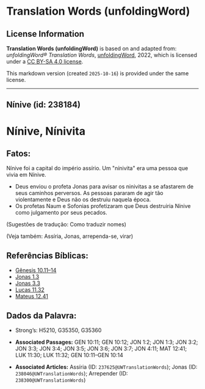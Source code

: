 # Translation Words (unfoldingWord)

## License Information

**Translation Words (unfoldingWord)** is based on and adapted from: _unfoldingWord® Translation Words_, [unfoldingWord](https://unfoldingword.org/utw), 2022, which is licensed under a [CC BY-SA 4.0 license](https://creativecommons.org/licenses/by-sa/4.0/legalcode.en).

This markdown version (created `2025-10-16`) is provided under the same license.



--------------------------------

## Nínive (id: 238184)

Nínive, Nínivita
================

Fatos:
------

Nínive foi a capital do império assírio. Um "nínivita" era uma pessoa que vivia em Nínive.

* Deus enviou o profeta Jonas para avisar os ninivitas a se afastarem de seus caminhos perversos. As pessoas pararam de agir tão violentamente e Deus não os destruiu naquela época.
* Os profetas Naum e Sofonias profetizaram que Deus destruiria Nínive como julgamento por seus pecados.

(Sugestões de tradução: Como traduzir nomes)

(Veja também: Assíria, Jonas, arrependa\-se, virar)

Referências Bíblicas:
---------------------

* [Gênesis 10\.11–14](https://ref.ly/Gen10:11-Gen10:14)
* [Jonas 1\.3](https://ref.ly/Jonah1:3)
* [Jonas 3\.3](https://ref.ly/Jonah3:3)
* [Lucas 11\.32](https://ref.ly/Luke11:32)
* [Mateus 12\.41](https://ref.ly/Matt12:41)

Dados da Palavra:
-----------------

* Strong’s: H5210, G35350, G35360

* **Associated Passages:** GEN 10:11; GEN 10:12; JON 1:2; JON 1:3; JON 3:2; JON 3:3; JON 3:4; JON 3:5; JON 3:6; JON 3:7; JON 4:11; MAT 12:41; LUK 11:30; LUK 11:32; GEN 10:11–GEN 10:14
* **Associated Articles:** Assíria (ID: `237625@UWTranslationWords`); Jonas (ID: `238046@UWTranslationWords`); Arrepender (ID: `238300@UWTranslationWords`)

